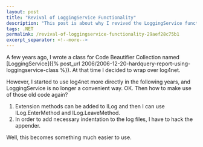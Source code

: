 ```yaml
---
layout: post
title: "Revival of LoggingService Functionality"
description: "This post is about why I revived the LoggingService functionality."
tags: .NET
permalink: /revival-of-loggingservice-functionality-29aef28c75b1
excerpt_separator: <!--more-->
---
```


A few years ago, I wrote a class for Code Beautifier Collection named [LoggingService]({% post_url 2006/2006-12-20-hardquery-report-using-loggingservice-class %}). At that time I decided to wrap over log4net.

However, I started to use log4net more directly in the following years, and LoggingService is no longer a convenient way. OK. Then how to make use of those old code again?

<!--more-->

1. Extension methods can be added to ILog and then I can use ILog.EnterMethod and ILog.LeaveMethod.
1. In order to add necessary indentation to the log files, I have to hack the appender.

Well, this becomes something much easier to use.
